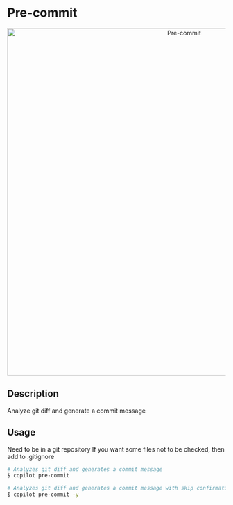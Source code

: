 # Pre-commit

<p align="center">
  <img src="https://github.com/rsaryev/auto-copilot-cli/assets/70219513/805175ca-2d23-4468-9e11-8e3e1c1174cb" width="800" alt="Pre-commit">
</p>

## Description

Analyze git diff and generate a commit message

## Usage

Need to be in a git repository
If you want some files not to be checked, then add to .gitignore
```bash
# Analyzes git diff and generates a commit message
$ copilot pre-commit

# Analyzes git diff and generates a commit message with skip confirmation
$ copilot pre-commit -y
```